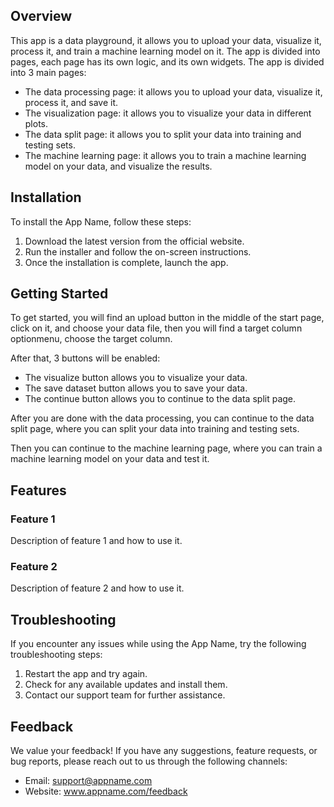 ## Overview

This app is a data playground, it allows you to upload your data, visualize it, process it, and train a machine learning model on it. The app is divided into pages, each page has its own logic, and its own widgets. The app is divided into 3 main pages:

- The data processing page: it allows you to upload your data, visualize it, process it, and save it.
- The visualization page: it allows you to visualize your data in different plots.
- The data split page: it allows you to split your data into training and testing sets.
- The machine learning page: it allows you to train a machine learning model on your data, and visualize the results.

## Installation

To install the App Name, follow these steps:

1. Download the latest version from the official website.
2. Run the installer and follow the on-screen instructions.
3. Once the installation is complete, launch the app.

## Getting Started

To get started, you will find an upload button in the middle of the start page, click on it, and choose your data file, then you will find a target column optionmenu, choose the target column.

After that, 3 buttons will be enabled:

- The visualize button allows you to visualize your data.
- The save dataset button allows you to save your data.
- The continue button allows you to continue to the data split page.

After you are done with the data processing, you can continue to the data split page, where you can split your data into training and testing sets.

Then you can continue to the machine learning page, where you can train a machine learning model on your data and test it.

## Features

### Feature 1

Description of feature 1 and how to use it.

### Feature 2

Description of feature 2 and how to use it.

## Troubleshooting

If you encounter any issues while using the App Name, try the following troubleshooting steps:

1. Restart the app and try again.
2. Check for any available updates and install them.
3. Contact our support team for further assistance.

## Feedback

We value your feedback! If you have any suggestions, feature requests, or bug reports, please reach out to us through the following channels:

- Email: support@appname.com
- Website: www.appname.com/feedback
